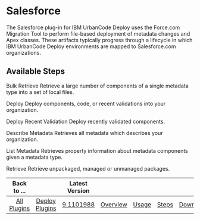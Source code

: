 
Salesforce
==========

The Salesforce plug-in for IBM UrbanCode Deploy uses the Force.com Migration Tool to perform file-based deployment of metadata changes and Apex classes. These artifacts typically progress through a lifecycle in which IBM UrbanCode Deploy environments are mapped to Salesforce.com organizations.


Available Steps
---------------

Bulk Retrieve Retrieve a large number of components of a single metadata type into a set of local files.

Deploy Deploy components, code, or recent validations into your organization.

Deploy Recent Validation Deploy recently validated components.

Describe Metadata Retrieves all metadata which describes your organization.

List Metadata Retrieves property information about metadata components given a metadata type.

Retrieve Retrieve unpackaged, managed or unmanaged packages.



|Back to ...||Latest Version|||||
| :---: | :---: | :---: | :---: | :---: | :---: | :---: |
|[All Plugins](../../index.md)|[Deploy Plugins](../README.md)|[9.1101988](https://raw.githubusercontent.com/UrbanCode/IBM-UCD-PLUGINS/main/files/SalesForce/salesforce-9.1101988.zip)|[Overview](overview.md)|[Usage](usage.md)|[Steps](steps.md)|[Downloads](downloads.md)|
